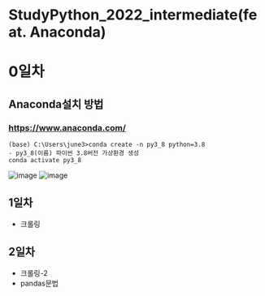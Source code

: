 # StudyPython_2022_intermediate(feat. Anaconda)

# 0일차

## Anaconda설치 방법

### https://www.anaconda.com/

    (base) C:\Users\june3>conda create -n py3_8 python=3.8
    - py3_8(이름) 파이썬 3.8버전 가상환경 생성
    conda activate py3_8

![image](https://user-images.githubusercontent.com/83456300/173177682-2a8864cd-ab26-459d-944e-2ad2824b0a26.png)
![image](https://user-images.githubusercontent.com/83456300/173177731-66095d6f-79ff-4056-a277-4d6ac0b18a95.png)

## 1일차

- 크롤링

## 2일차

- 크롤링-2
- pandas문법
